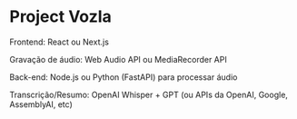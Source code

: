 # Project VozIa

Frontend: React ou Next.js

Gravação de áudio: Web Audio API ou MediaRecorder API

Back-end: Node.js ou Python (FastAPI) para processar áudio

Transcrição/Resumo: OpenAI Whisper + GPT (ou APIs da OpenAI, Google, AssemblyAI, etc)

